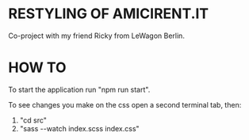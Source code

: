 # RESTYLING OF AMICIRENT.IT

Co-project with my friend Ricky from LeWagon Berlin.

# HOW TO

To start the application run "npm run start".

To see changes you make on the css open a second terminal tab, then:
1. "cd src" 
2. "sass --watch index.scss index.css"

